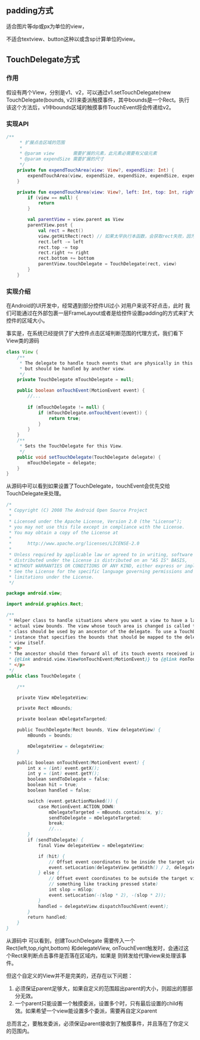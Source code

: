 ## padding方式

适合图片等dp或px为单位的view，

不适合textview、button这种以或含sp计算单位的view。

## TouchDelegate方式

### 作用

假设有两个View，分别是v1、v2，可以通过v1.setTouchDelegate(new TouchDelegate(bounds, v2))来委派触摸事件，其中bounds是一个Rect。执行该这个方法后，v1中bounds区域的触摸事件TouchEvent将会传递给v2。

### 实现API

```kotlin
/**
     * 扩展点击区域的范围
     *
     * @param view       需要扩展的元素，此元素必需要有父级元素
     * @param expendSize 需要扩展的尺寸
     */
    private fun expendTouchArea(view: View?, expendSize: Int) {
        expendTouchArea(view, expendSize, expendSize, expendSize, expendSize)
    }

    private fun expendTouchArea(view: View?, left: Int, top: Int, right: Int, bottom: Int) {
        if (view == null) {
            return
        }

        val parentView = view.parent as View
        parentView.post {
            val rect = Rect()
            view.getHitRect(rect) // 如果太早执行本函数，会获取rect失败，因为此时UI界面尚未开始绘制，无法获得正确的坐标
            rect.left -= left
            rect.top -= top
            rect.right += right
            rect.bottom += bottom
            parentView.touchDelegate = TouchDelegate(rect, view)
        }
    }
```



### 实现介绍

在Android的UI开发中，经常遇到部分控件UI过小 对用户来说不好点击，此时 我们可能通过在外部包裹一层FrameLayout或者是给控件设置padding的方式来扩大 控件的区域大小。

事实是，在系统已经提供了扩大控件点击区域判断范围的代理方式，我们看下View类的源码

```java
class View {
    /**
     * The delegate to handle touch events that are physically in this view
     * but should be handled by another view.
     */
    private TouchDelegate mTouchDelegate = null;

	public boolean onTouchEvent(MotionEvent event) {
		//...
		
		if (mTouchDelegate != null) {
            if (mTouchDelegate.onTouchEvent(event)) {
                return true;
            }
        }
	}
    /**
     * Sets the TouchDelegate for this View.
     */
    public void setTouchDelegate(TouchDelegate delegate) {
        mTouchDelegate = delegate;
    }
}
```

从源码中可以看到如果设置了TouchDelegate，touchEvent会优先交给TouchDelegate来处理。

```java
/*
 * Copyright (C) 2008 The Android Open Source Project
 *
 * Licensed under the Apache License, Version 2.0 (the "License");
 * you may not use this file except in compliance with the License.
 * You may obtain a copy of the License at
 *
 *      http://www.apache.org/licenses/LICENSE-2.0
 *
 * Unless required by applicable law or agreed to in writing, software
 * distributed under the License is distributed on an "AS IS" BASIS,
 * WITHOUT WARRANTIES OR CONDITIONS OF ANY KIND, either express or implied.
 * See the License for the specific language governing permissions and
 * limitations under the License.
 */

package android.view;

import android.graphics.Rect;

/**
 * Helper class to handle situations where you want a view to have a larger touch area than its
 * actual view bounds. The view whose touch area is changed is called the delegate view. This
 * class should be used by an ancestor of the delegate. To use a TouchDelegate, first create an
 * instance that specifies the bounds that should be mapped to the delegate and the delegate
 * view itself.
 * <p>
 * The ancestor should then forward all of its touch events received in its
 * {@link android.view.View#onTouchEvent(MotionEvent)} to {@link #onTouchEvent(MotionEvent)}.
 * </p>
 */
public class TouchDelegate {

    /**

    private View mDelegateView;

    private Rect mBounds;

    private boolean mDelegateTargeted;

    public TouchDelegate(Rect bounds, View delegateView) {
        mBounds = bounds;

        mDelegateView = delegateView;
    }

    public boolean onTouchEvent(MotionEvent event) {
        int x = (int) event.getX();
        int y = (int) event.getY();
        boolean sendToDelegate = false;
        boolean hit = true;
        boolean handled = false;

        switch (event.getActionMasked()) {
            case MotionEvent.ACTION_DOWN:
                mDelegateTargeted = mBounds.contains(x, y);
                sendToDelegate = mDelegateTargeted;
                break;
                //...
        }
        if (sendToDelegate) {
            final View delegateView = mDelegateView;

            if (hit) {
                // Offset event coordinates to be inside the target view
                event.setLocation(delegateView.getWidth() / 2, delegateView.getHeight() / 2);
            } else {
                // Offset event coordinates to be outside the target view (in case it does
                // something like tracking pressed state)
                int slop = mSlop;
                event.setLocation(-(slop * 2), -(slop * 2));
            }
            handled = delegateView.dispatchTouchEvent(event);
        }
        return handled;
    }
}
```

从源码中 可以看到，创建TouchDelegate 需要传入一个Rect(left,top,right,bottom) 和delegateView, onTouchEvent触发时，会通过这个Rect来判断点击事件是否落在区域内，如果是 则转发给代理view来处理该事件。

但这个自定义的View并不是完美的，还存在以下问题：

1. 必须保证parent足够大，如果自定义的范围超出parent的大小，则超出的那部分无效。
1. 一个parent只能设置一个触摸委派，设置多个时，只有最后设置的child有效。如果希望一个view能设置多个委派，需要再自定义parent

总而言之，要触发委派，必须保证parent接收到了触摸事件，并且落在了你定义的范围内。

